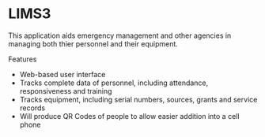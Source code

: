 LIMS3
======

This application aids emergency management and other agencies in managing both thier personnel and their equipment.

Features
* Web-based user interface
* Tracks complete data of personnel, including attendance, responsiveness and training
* Tracks equipment, including serial numbers, sources, grants and service records
* Will produce QR Codes of people to allow easier addition into a cell phone